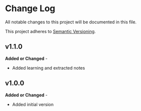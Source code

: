 # Change Log

All notable changes to this project will be documented in this file.

This project adheres to [Semantic Versioning](http://semver.org/).

## v1.1.0

**Added or Changed** -

- Added learning and extracted notes

## v1.0.0

**Added or Changed** -

- Added initial version
